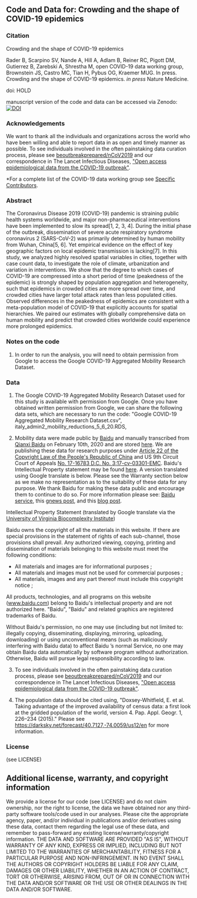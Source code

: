 ## Code and Data for: Crowding and the shape of COVID-19 epidemics

### Citation
Crowding and the shape of COVID-19 epidemics

Rader B, Scarpino SV, Nande A, Hill A, Adlam B, Reiner RC, Pigott DM, Gutierrez B, Zarebski A, Shrestha M,
open COVID-19 data working group, Brownstein JS, Castro MC, Tian H, Pybus OG, Kraemer MUG. In press.
Crowding and the shape of COVID-19 epidemics. _in press_ Nature Medicine. 

doi: HOLD

manuscript version of the code and data can be accessed via Zenodo:  [![DOI](https://zenodo.org/badge/299311245.svg)](https://zenodo.org/badge/latestdoi/299311245)

### Acknowledgements
We want to thank all the individuals and organizations across the world who have been willing and able to report data in as open and timely manner as possible. To see individuals involved in the often painstaking data curation process, please see [beoutbreakprepared/nCoV2019](https://github.com/beoutbreakprepared/nCoV2019) and our correspondence in The Lancet Infectious Diseases, ["Open access epidemiological data from the COVID-19 outbreak"](https://www.thelancet.com/journals/laninf/article/PIIS1473-3099(20)30119-5/fulltext).

*For a complete list of the COVID-19 data working group see [Specific Contributors](https://github.com/beoutbreakprepared/nCoV2019).

### Abstract
The Coronavirus Disease 2019 (COVID-19) pandemic is straining public health systems worldwide, and major non-pharmaceutical interventions have been implemented to slow its spread[1, 2, 3, 4]. During the initial phase of the outbreak, dissemination of severe acute respiratory syndrome coronavirus 2 (SARS-CoV-2) was primarily determined by human mobility from Wuhan, China[5, 6]. Yet empirical evidence on the effect of key geographic factors on local epidemic transmission is lacking[7]. In this study, we analyzed highly resolved spatial variables in cities, together with case count data, to investigate the role of climate, urbanization and variation in interventions. We show that the degree to which cases of COVID-19 are compressed into a short period of time (peakedness of the epidemic) is strongly shaped by population aggregation and heterogeneity, such that epidemics in crowded cities are more spread over time, and crowded cities have larger total attack rates than less populated cities. Observed differences in the peakedness of epidemics are consistent with a meta-population model of COVID-19 that explicitly accounts for spatial hierarchies. We paired our estimates with globally comprehensive data on human mobility and predict that crowded cities worldwide could experience more prolonged epidemics.

### Notes on the code
1. In order to run the analysis, you will need to obtain permission from Google to access the Google COVID-19 Aggregated Mobility Research Dataset.

### Data
1. The Google COVID-19 Aggregated Mobility Research Dataset used for this study is available with permission from Google. Once you have obtained written permission from Google, we can share the following data sets, which are necessary to run the code: "Google COVID-19 Aggregated Mobility Research Dataset.csv", italy_admin2_mobility_reductions_5_6_20.RDS, 

2. Mobility data were made public by [Baidu](https://www.baidu.com/) and manually transcribed from [Qianxi Baidu](https://qianxi.baidu.com/) on February 10th, 2020 and are stored [here](https://docs.google.com/spreadsheets/d/1ov7Z2IjEPRB41rmRe4oTF1nI6L3EB9_Bn64AJIkOX6g/edit#gid=0). We are publishing these data for research purposes under [Article 22 of the Copyright Law of the People's Republic of China](https://wipolex.wipo.int/en/text/466268) and US 9th Circuit Court of Appeals [No. 17-16783 D.C. No. 3:17-cv-03301-EMC](http://cdn.ca9.uscourts.gov/datastore/opinions/2019/09/09/17-16783.pdf).  Baidu's Intellectual Property statement may be found [here](https://www.baidu.com/duty/copyright.html). A version translated using Google translate is below.  Please see the Warranty section below as we make no representation as to the suitability of these data for any purpose.  We thank Baidu for making these data public and encourage them to continue to do so.  For more information please see: [Baidu service](https://qianxi.baidu.com/), this [gnews post](https://gnews.org/91700/), and this [blog post](https://zhuanlan.zhihu.com/p/104119625). 

Intellectual Property Statement (translated by Google translate via the [University of Virginia Biocomplexity Institute](https://dataverse.lib.virginia.edu/dataset.xhtml?persistentId=doi:10.18130/V3/YQLJ5W)) 

Baidu owns the copyright of all the materials in this website. If there are special provisions in the statement of rights of each sub-channel, those provisions shall prevail. Any authorized viewing, copying, printing and dissemination of materials belonging to this website must meet the following conditions:

* All materials and images are for informational purposes ;
* All materials and images must not be used for commercial purposes ;
* All materials, images and any part thereof must include this copyright notice ;

All products, technologies, and all programs on this website (www.baidu.com) belong to Baidu's intellectual property and are not authorized here. "Baidu", "Baidu" and related graphics are registered trademarks of Baidu.

Without Baidu's permission, no one may use (including but not limited to: illegally copying, disseminating, displaying, mirroring, uploading, downloading) or using unconventional means (such as maliciously interfering with Baidu data) to affect Baidu ’s normal Service, no one may obtain Baidu data automatically by software program without authorization. Otherwise, Baidu will pursue legal responsibility according to law.

3.   To see individuals involved in the often painstaking data curation process, please see [beoutbreakprepared/nCoV2019](https://github.com/beoutbreakprepared/nCoV2019) and our correspondence in The Lancet Infectious Diseases, ["Open access epidemiological data from the COVID-19 outbreak"](https://www.thelancet.com/journals/laninf/article/PIIS1473-3099(20)30119-5/fulltext).

4. The population data should be cited using, "Doxsey-Whitfield, E. et al. Taking advantage of the improved availability of census data: a first look at the gridded population of the world, version 4. Pap. Appl. Geogr. 1, 226–234 (2015)." Please see https://darksky.net/forecast/40.7127,-74.0059/us12/en for more information.

### License
(see LICENSE)

## Additional license, warranty, and copyright information
We provide a license for our code (see LICENSE) and do not claim ownership, nor the right to license, the data we have obtained nor any third-party software tools/code used in our analyses.  Please cite the appropriate agency, paper, and/or individual in publications and/or derivatives using these data, contact them regarding the legal use of these data, and remember to pass-forward any existing license/warranty/copyright information.  THE DATA AND SOFTWARE ARE PROVIDED "AS IS", WITHOUT WARRANTY OF ANY KIND, EXPRESS OR IMPLIED, INCLUDING BUT NOT LIMITED TO THE WARRANTIES OF MERCHANTABILITY, FITNESS FOR A PARTICULAR PURPOSE AND NON-INFRINGEMENT. IN NO EVENT SHALL THE AUTHORS OR COPYRIGHT HOLDERS BE LIABLE FOR ANY CLAIM, DAMAGES OR OTHER LIABILITY, WHETHER IN AN ACTION OF CONTRACT, TORT OR OTHERWISE, ARISING FROM, OUT OF OR IN CONNECTION WITH THE DATA AND/OR SOFTWARE OR THE USE OR OTHER DEALINGS IN THE DATA AND/OR SOFTWARE.